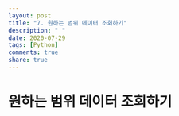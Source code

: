 ```yaml
---
layout: post
title: "7. 원하는 범위 데이터 조회하기"
description: " "
date: 2020-07-29
tags: [Python]
comments: true
share: true
---
```


# 원하는 범위 데이터 조회하기
